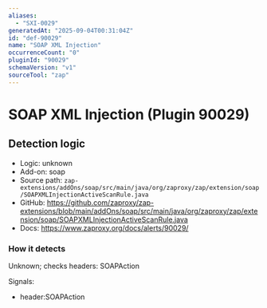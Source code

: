 ```yaml
---
aliases:
  - "SXI-0029"
generatedAt: "2025-09-04T00:31:04Z"
id: "def-90029"
name: "SOAP XML Injection"
occurrenceCount: "0"
pluginId: "90029"
schemaVersion: "v1"
sourceTool: "zap"
---
```


# SOAP XML Injection (Plugin 90029)

## Detection logic

- Logic: unknown
- Add-on: soap
- Source path: `zap-extensions/addOns/soap/src/main/java/org/zaproxy/zap/extension/soap/SOAPXMLInjectionActiveScanRule.java`
- GitHub: https://github.com/zaproxy/zap-extensions/blob/main/addOns/soap/src/main/java/org/zaproxy/zap/extension/soap/SOAPXMLInjectionActiveScanRule.java
- Docs: https://www.zaproxy.org/docs/alerts/90029/

### How it detects

Unknown; checks headers: SOAPAction

Signals:
- header:SOAPAction

